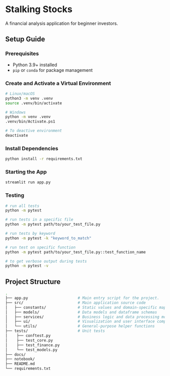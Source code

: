 # Stalking Stocks

A financial analysis application for beginner investors.

## Setup Guide

### Prerequisites 

- Python 3.9+ installed  
- `pip` or `conda` for package management  

### Create and Activate a Virtual Environment

```bash
# Linux/macOS 
python3 -m venv .venv
source .venv/bin/activate 

# Windows 
python -m venv .venv
.venv/bin/Activate.ps1 

# To deactive environment
deactivate
```

### Install Dependencies

```bash
python install -r requirements.txt
```

### Starting the App

```bash
streamlit run app.py
```

### Testing

```bash
# run all tests
python -m pytest

# run tests in a specific file
python -m pytest path/to/your_test_file.py

# run tests by keyword
python -m pytest -k "keyword_to_match"

# run test on specific function
python -m pytest path/to/your_test_file.py::test_function_name

# to get verbose output during tests
python -m pytest -v
```

## Project Structure

```bash
.
├── app.py                      # Main entry script for the project.
├── src/                        # Main application source code
│   ├── constants/              # Static values and domain-specific mappings
│   ├── models/                 # Data models and dataframe schemas
│   ├── services/               # Business logic and data processing modules
│   ├── ui/                     # Visualization and user interface components
│   └── utils/                  # General-purpose helper functions
├── tests/                      # Unit tests
│    ├── conftest.py
│    ├── test_core.py
│    ├── test_finance.py
│    └── test_models.py
├── docs/
├── notebook/
├── README.md
└── requirements.txt
```
